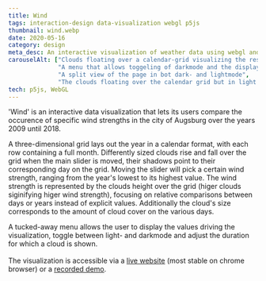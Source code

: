 ```yaml
---
title: Wind
tags: interaction-design data-visualization webgl p5js
thumbnail: wind.webp
date: 2020-05-16
category: design
meta_desc: An interactive visualization of weather data using webgl and p5js
carouselAlt: ["Clouds floating over a calendar-grid visualizing the respective day's cloud cover with their size and the day's wind strength with their height", 
              "A menu that allows toggeling of darkmode and the display of explicit values as well as adjusting the time a cloud is shown for via a slider",
              "A split view of the page in bot dark- and lightmode",
              "The clouds floating over the calendar grid but in light mode"]
tech: p5js, WebGL
---
```


'Wind' is an interactive data visualization that lets its users compare the occurence of specific wind strengths in the city of Augsburg over the years 2009 until 2018.

A three-dimensional grid lays out the year in a calendar format, with each row containing a full month.
Differently sized clouds rise and fall over the grid when the main slider is moved, their shadows point to their corresponding day on the grid.
Moving the slider will pick a certain wind strength, ranging from the year's lowest to its highest value.
The wind strength is represented by the clouds height over the grid (higer clouds siginifying higer wind strength), focusing on relative comparisons between days or years instead of explicit values.
Additionally the cloud's size corresponds to the amount of cloud cover on the various days.

A tucked-away menu allows the user to display the values driving the visualization, toggle between light- and darkmode and adjust the duration for which a cloud is shown.
<br></br>
The visualization is accessible via a [live website](http://www.hs-augsburg.de/homes/mokro/exp/abgabeBlock2.html) (most stable on chrome browser) or a [recorded demo](https://youtu.be/B8WL9vzGXW8).
